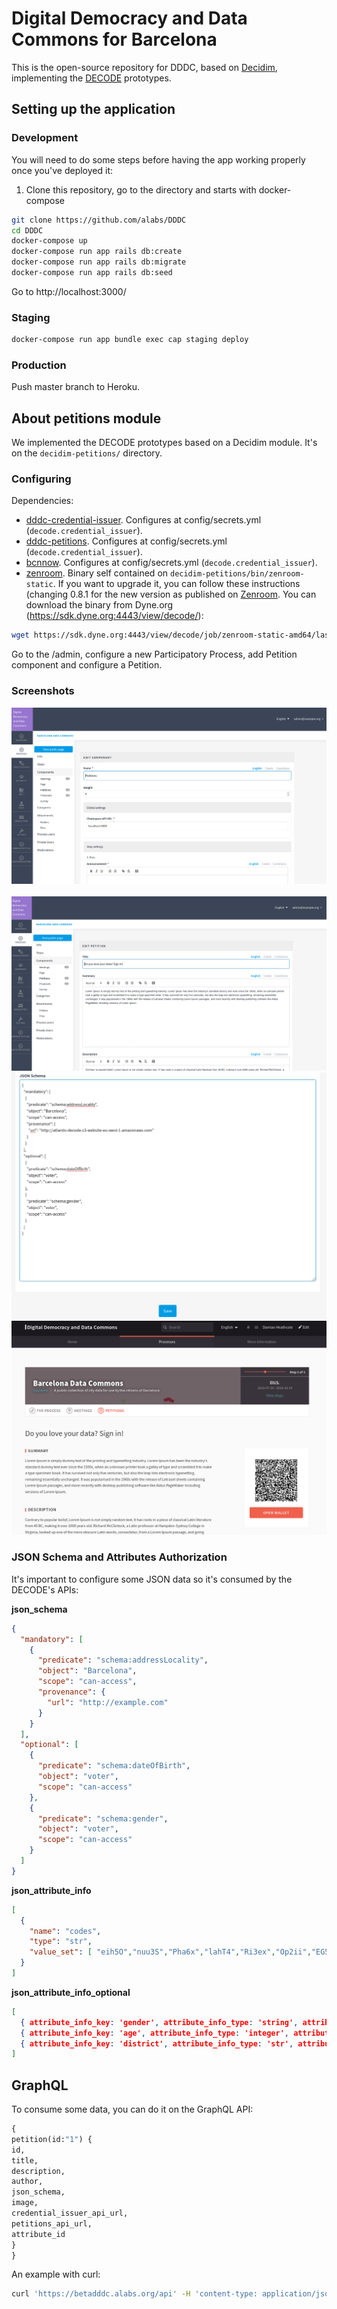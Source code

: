 # Digital Democracy and Data Commons for Barcelona

This is the open-source repository for DDDC, based on [Decidim](https://github.com/decidim/decidim),
implementing the [DECODE](https://decodeproject.eu/) prototypes.


## Setting up the application

### Development

You will need to do some steps before having the app working properly once you've deployed it:

1. Clone this repository, go to the directory and starts with docker-compose
```bash
git clone https://github.com/alabs/DDDC
cd DDDC
docker-compose up
docker-compose run app rails db:create
docker-compose run app rails db:migrate
docker-compose run app rails db:seed
```

Go to http://localhost:3000/

### Staging

```bash
docker-compose run app bundle exec cap staging deploy
```

### Production

Push master branch to Heroku.

## About petitions module

We implemented the DECODE prototypes based on a Decidim module. It's on the `decidim-petitions/` directory.

### Configuring

Dependencies:

* [dddc-credential-issuer](https://github.com/DECODEproject/dddc-credential-issuer). Configures at config/secrets.yml (`decode.credential_issuer`).
* [dddc-petitions](https://github.com/DECODEproject/dddc-petition-api). Configures at config/secrets.yml (`decode.credential_issuer`).
* [bcnnow](https://github.com/DECODEproject/bcnnow). Configures at config/secrets.yml (`decode.credential_issuer`).
* [zenroom](https://github.com/DECODEproject/zenroom). Binary self contained on `decidim-petitions/bin/zenroom-static`. If you want to upgrade it, you can follow these instructions (changing 0.8.1 for the new version as published on [Zenroom](https://github.com/DECODEproject/zenroom). You can download the binary from Dyne.org (https://sdk.dyne.org:4443/view/decode/):

```bash
wget https://sdk.dyne.org:4443/view/decode/job/zenroom-static-amd64/lastSuccessfulBuild/artifact/src/zenroom-static -O decidim-petitions/bin/zenroom-static
```

Go to the /admin, configure a new Participatory Process, add Petition component and configure a Petition.

### Screenshots

![](docs/decode-petitions-01.png)
![](docs/decode-petitions-02.png)
![](docs/decode-petitions-03.png)
![](docs/decode-petitions-04.png)
![](docs/decode-petitions-05.png)

### JSON Schema and Attributes Authorization

It's important to configure some JSON data so it's consumed by the DECODE's APIs:

**json_schema**

```json
{
  "mandatory": [
    {
      "predicate": "schema:addressLocality",
      "object": "Barcelona",
      "scope": "can-access",
      "provenance": {
        "url": "http://example.com"
      }
    }
  ],
  "optional": [
    {
      "predicate": "schema:dateOfBirth",
      "object": "voter",
      "scope": "can-access"
    },
    {
      "predicate": "schema:gender",
      "object": "voter",
      "scope": "can-access"
    }
  ]
}
```

**json_attribute_info**

```json
[
  {
    "name": "codes",
    "type": "str",
    "value_set": [ "eih5O","nuu3S","Pha6x","lahT4","Ri3ex","Op2ii","EG5th","ca5Ca","TuSh1","ut0iY","Eing8","Iep1H","yei2A","ahf3I","Oaf8f","nai1H","aib5V","ohH5v","eim2E","Nah5l","ooh5C","Uqu3u","Or2ei","aF9fa","ooc8W" ]
  }
]
```

**json_attribute_info_optional**

```json
[
  { attribute_info_key: 'gender', attribute_info_type: 'string', attribute_info_set: ['male','female'], attribute_info_k: 3 },
  { attribute_info_key: 'age', attribute_info_type: 'integer', attribute_info_set: ['0-18','18-25','25-45','>45'], attribute_info_k: 3 },
  { attribute_info_key: 'district', attribute_info_type: 'str', attribute_info_set: ['sant marti','gracia','...'], attribute_info_k: 3 }
]
```

## GraphQL

To consume some data, you can do it on the GraphQL API:

```graphql
{
petition(id:"1") {
id,
title,
description,
author,
json_schema,
image,
credential_issuer_api_url,
petitions_api_url,
attribute_id
}
}
```

An example with curl:

```bash
curl 'https://betadddc.alabs.org/api' -H 'content-type: application/json'  --data '{"query":"{ petition(id:\"1\") { id, title, description, author, json_schema, image, credential_issuer_api_url, petitions_api_url, attribute_id } }"}'
```
